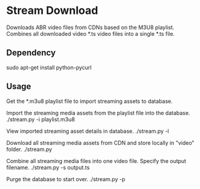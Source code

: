 # Stream Download
Downloads ABR video files from CDNs based on the M3U8 playlist. 
Combines all downloaded video \*.ts video files into a single \*.ts file. 

## Dependency
sudo apt-get install python-pycurl

## Usage
Get the \*.m3u8 playlist file to import streaming assets to database.

Import the streaming media assets from the playlist file into the database.
./stream.py -i playlist.m3u8

View imported streaming asset details in database.
./stream.py -l

Download all streaming media assets from CDN and store locally in "video" folder.
./stream.py

Combine all streaming media files into one video file. Specify the output filename.
./stream.py -s output.ts

Purge the database to start over.
./stream.py -p
